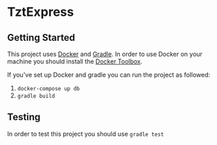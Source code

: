 # TztExpress

## Getting Started

This project uses [Docker][docker] and [Gradle][gradle]. In order to use Docker
on your machine you should install the [Docker Toolbox][toolbox].

If you've set up Docker and gradle you can run the project as followed:
1. `docker-compose up db`
2. `gradle build`

[docker]: https://www.docker.com/
[gradle]: https://gradle.org/
[toolbox]: https://www.docker.com/docker-toolbox

## Testing

In order to test this project you should use `gradle test`
